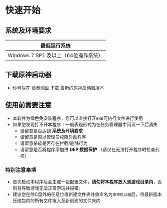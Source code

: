 # 快速开始

## 系统及环境要求

|             最低运行系统            |
|  --------------------------------- |
| Windows 7 SP1 及以上（64位操作系统） |

## 下载原神启动器

- 你可以在 [蓝奏网盘](https://wwz.lanzouq.com/b05ghszre) 下载 最新的原神启动器版本

## 使用前需要注意

- 本软件为绿色免安装程序，您可以直接打开exe可执行文件进行使用
- 如果您发现打不开本程序：一般表现形式为在任务管理器中闪现一下后消失
    - 请留意是否达到 **系统及环境要求**
    - 请留意是否以管理员权限启动程序
    - 请留意杀软是否存在拦截/删除行为
    - 请留意是否将程序添加进 **DEP 数据保护** （请仅在无法打开程序时检查此项）

### 特别注意事项

- 首次启动本程序后会生成一些配置文件，**请勿将本程序放入到游戏目录内**，否则将导致游戏无法正常游玩并报错。
- 建议您在除C盘外的任意位置新建文件夹并重命名为`原神启动器`后，将最新版本压缩包内的所有文件拖入至新创建的文件夹内

